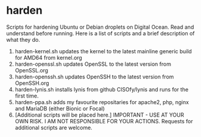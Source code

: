 # harden
Scripts for hardening Ubuntu or Debian droplets on Digital Ocean. Read and understand before running.
Here is a list of scripts and a brief description of what they do.
1. harden-kernel.sh updates the kernel to the latest mainline generic build for AMD64 from kernel.org
2. harden-openssl.sh updates OpenSSL to the latest version from OpenSSL.org
3. harden-openssh.sh updates OpenSSH to the latest version from OpenSSH.org
4. harden-lynis.sh installs lynis from github CISOfy/lynis and runs for the first time.
5. harden-ppa.sh adds my favourite repositaries for apache2, php, nginx and MariaDB (either Bionic or Focal)
6. [Additional scripts will be placed here.]
IMPORTANT - USE AT YOUR OWN RISK. I AM NOT RESPONSIBLE FOR YOUR ACTIONS.
Requests for additional scripts are welcome.
